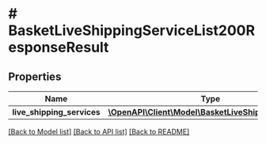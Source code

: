 # # BasketLiveShippingServiceList200ResponseResult

## Properties

Name | Type | Description | Notes
------------ | ------------- | ------------- | -------------
**live_shipping_services** | [**\OpenAPI\Client\Model\BasketLiveShippingService[]**](BasketLiveShippingService.md) |  | [optional]

[[Back to Model list]](../../README.md#models) [[Back to API list]](../../README.md#endpoints) [[Back to README]](../../README.md)
